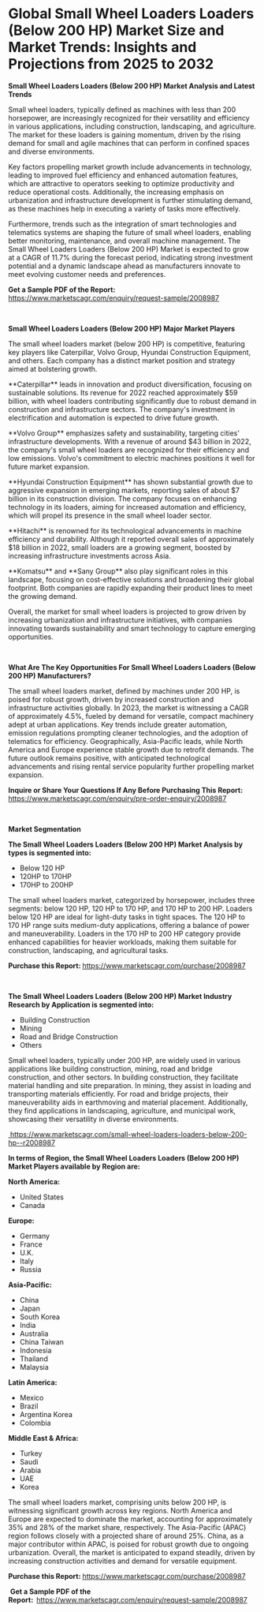 <p><h1>Global Small Wheel Loaders Loaders (Below 200 HP) Market Size and Market Trends: Insights and Projections from 2025 to 2032</h1></p><p><strong>Small Wheel Loaders Loaders (Below 200 HP) Market Analysis and Latest Trends</strong></p>
<p><p>Small wheel loaders, typically defined as machines with less than 200 horsepower, are increasingly recognized for their versatility and efficiency in various applications, including construction, landscaping, and agriculture. The market for these loaders is gaining momentum, driven by the rising demand for small and agile machines that can perform in confined spaces and diverse environments.</p><p>Key factors propelling market growth include advancements in technology, leading to improved fuel efficiency and enhanced automation features, which are attractive to operators seeking to optimize productivity and reduce operational costs. Additionally, the increasing emphasis on urbanization and infrastructure development is further stimulating demand, as these machines help in executing a variety of tasks more effectively.</p><p>Furthermore, trends such as the integration of smart technologies and telematics systems are shaping the future of small wheel loaders, enabling better monitoring, maintenance, and overall machine management. The Small Wheel Loaders Loaders (Below 200 HP) Market is expected to grow at a CAGR of 11.7% during the forecast period, indicating strong investment potential and a dynamic landscape ahead as manufacturers innovate to meet evolving customer needs and preferences.</p></p>
<p><strong>Get a Sample PDF of the Report:&nbsp;</strong> <a href="https://www.marketscagr.com/enquiry/request-sample/2008987?utm_campaign=1950&utm_medium=2&utm_source=Github&utm_content=ia&utm_term=12042025&utm_id=small-wheel-loaders-loaders-below-200-hp">https://www.marketscagr.com/enquiry/request-sample/2008987</a></p>
<p>&nbsp;</p>
<p><strong>Small Wheel Loaders Loaders (Below 200 HP) Major Market Players</strong></p>
<p><p>The small wheel loaders market (below 200 HP) is competitive, featuring key players like Caterpillar, Volvo Group, Hyundai Construction Equipment, and others. Each company has a distinct market position and strategy aimed at bolstering growth.</p><p>**Caterpillar** leads in innovation and product diversification, focusing on sustainable solutions. Its revenue for 2022 reached approximately $59 billion, with wheel loaders contributing significantly due to robust demand in construction and infrastructure sectors. The company's investment in electrification and automation is expected to drive future growth.</p><p>**Volvo Group** emphasizes safety and sustainability, targeting cities' infrastructure developments. With a revenue of around $43 billion in 2022, the company's small wheel loaders are recognized for their efficiency and low emissions. Volvo's commitment to electric machines positions it well for future market expansion.</p><p>**Hyundai Construction Equipment** has shown substantial growth due to aggressive expansion in emerging markets, reporting sales of about $7 billion in its construction division. The company focuses on enhancing technology in its loaders, aiming for increased automation and efficiency, which will propel its presence in the small wheel loader sector.</p><p>**Hitachi** is renowned for its technological advancements in machine efficiency and durability. Although it reported overall sales of approximately $18 billion in 2022, small loaders are a growing segment, boosted by increasing infrastructure investments across Asia.</p><p>**Komatsu** and **Sany Group** also play significant roles in this landscape, focusing on cost-effective solutions and broadening their global footprint. Both companies are rapidly expanding their product lines to meet the growing demand.</p><p>Overall, the market for small wheel loaders is projected to grow driven by increasing urbanization and infrastructure initiatives, with companies innovating towards sustainability and smart technology to capture emerging opportunities.</p></p>
<p>&nbsp;</p>
<p><strong>What Are The Key Opportunities For Small Wheel Loaders Loaders (Below 200 HP) Manufacturers?</strong></p>
<p><p>The small wheel loaders market, defined by machines under 200 HP, is poised for robust growth, driven by increased construction and infrastructure activities globally. In 2023, the market is witnessing a CAGR of approximately 4.5%, fueled by demand for versatile, compact machinery adept at urban applications. Key trends include greater automation, emission regulations prompting cleaner technologies, and the adoption of telematics for efficiency. Geographically, Asia-Pacific leads, while North America and Europe experience stable growth due to retrofit demands. The future outlook remains positive, with anticipated technological advancements and rising rental service popularity further propelling market expansion.</p></p>
<p><strong>Inquire or Share Your Questions If Any Before Purchasing This Report:</strong> <a href="https://www.marketscagr.com/enquiry/pre-order-enquiry/2008987?utm_campaign=1950&utm_medium=2&utm_source=Github&utm_content=ia&utm_term=12042025&utm_id=small-wheel-loaders-loaders-below-200-hp">https://www.marketscagr.com/enquiry/pre-order-enquiry/2008987</a></p>
<p>&nbsp;</p>
<p><strong>Market Segmentation</strong></p>
<p><strong>The Small Wheel Loaders Loaders (Below 200 HP) Market Analysis by types is segmented into:</strong></p>
<p><ul><li>Below 120 HP</li><li>120HP to 170HP</li><li>170HP to 200HP</li></ul></p>
<p><p>The small wheel loaders market, categorized by horsepower, includes three segments: below 120 HP, 120 HP to 170 HP, and 170 HP to 200 HP. Loaders below 120 HP are ideal for light-duty tasks in tight spaces. The 120 HP to 170 HP range suits medium-duty applications, offering a balance of power and maneuverability. Loaders in the 170 HP to 200 HP category provide enhanced capabilities for heavier workloads, making them suitable for construction, landscaping, and agricultural tasks.</p></p>
<p><strong>Purchase this Report:&nbsp;</strong><a href="https://www.marketscagr.com/purchase/2008987?utm_campaign=1950&utm_medium=2&utm_source=Github&utm_content=ia&utm_term=12042025&utm_id=small-wheel-loaders-loaders-below-200-hp">https://www.marketscagr.com/purchase/2008987</a></p>
<p>&nbsp;</p>
<p><strong>The Small Wheel Loaders Loaders (Below 200 HP) Market Industry Research by Application is segmented into:</strong></p>
<p><ul><li>Building Construction</li><li>Mining</li><li>Road and Bridge Construction</li><li>Others</li></ul></p>
<p><p>Small wheel loaders, typically under 200 HP, are widely used in various applications like building construction, mining, road and bridge construction, and other sectors. In building construction, they facilitate material handling and site preparation. In mining, they assist in loading and transporting materials efficiently. For road and bridge projects, their maneuverability aids in earthmoving and material placement. Additionally, they find applications in landscaping, agriculture, and municipal work, showcasing their versatility in diverse environments.</p></p>
<p><a href="https://www.marketscagr.com/small-wheel-loaders-loaders-below-200-hp--r2008987?utm_campaign=1950&utm_medium=2&utm_source=Github&utm_content=ia&utm_term=12042025&utm_id=small-wheel-loaders-loaders-below-200-hp">&nbsp;https://www.marketscagr.com/small-wheel-loaders-loaders-below-200-hp--r2008987</a></p>
<p><strong>In terms of Region, the Small Wheel Loaders Loaders (Below 200 HP) Market Players available by Region are:</strong></p>
<p>
    <p> <strong> North America: </strong>
        <ul>
            <li>United States</li>
            <li>Canada</li>
        </ul>
        </p> 
    <p> <strong> Europe: </strong>
        <ul>
            <li>Germany</li>
            <li>France</li>
            <li>U.K.</li>
            <li>Italy</li>
            <li>Russia</li>
        </ul>
        </p> 
    <p> <strong> Asia-Pacific: </strong>
        <ul>
            <li>China</li>
            <li>Japan</li>
            <li>South Korea</li>
            <li>India</li>
            <li>Australia</li>
            <li>China Taiwan</li>
            <li>Indonesia</li>
            <li>Thailand</li>
            <li>Malaysia</li>
        </ul>
        </p> 
    <p> <strong> Latin America: </strong>
        <ul>
            <li>Mexico</li>
            <li>Brazil</li>
            <li>Argentina Korea</li>
            <li>Colombia</li>
        </ul>
        </p> 
    <p> <strong> Middle East & Africa: </strong>
        <ul>
            <li>Turkey</li>
            <li>Saudi</li>
            <li>Arabia</li>
            <li>UAE</li>
            <li>Korea</li>
        </ul>
    </p>
    </p>
<p><p>The small wheel loaders market, comprising units below 200 HP, is witnessing significant growth across key regions. North America and Europe are expected to dominate the market, accounting for approximately 35% and 28% of the market share, respectively. The Asia-Pacific (APAC) region follows closely with a projected share of around 25%. China, as a major contributor within APAC, is poised for robust growth due to ongoing urbanization. Overall, the market is anticipated to expand steadily, driven by increasing construction activities and demand for versatile equipment.</p></p>
<p><strong>Purchase this Report: </strong><a href="https://www.marketscagr.com/purchase/2008987?utm_campaign=1950&utm_medium=2&utm_source=Github&utm_content=ia&utm_term=12042025&utm_id=small-wheel-loaders-loaders-below-200-hp">https://www.marketscagr.com/purchase/2008987</a></p>
<p>&nbsp;<strong>Get a Sample PDF of the Report:&nbsp;&nbsp;</strong><a href="https://www.marketscagr.com/enquiry/request-sample/2008987?utm_campaign=1950&utm_medium=2&utm_source=Github&utm_content=ia&utm_term=12042025&utm_id=small-wheel-loaders-loaders-below-200-hp">https://www.marketscagr.com/enquiry/request-sample/2008987</a></p>
<p><strong></strong></p>
<p><p></p><p></p><p></p></p>